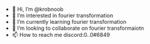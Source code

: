 - 👋 Hi, I’m @krobnoob
- 👀 I’m interested in fourier transformation
- 🌱 I’m currently learning fourier transformation
- 💞️ I’m looking to collaborate on fourier transformaiotn
- 📫 How to reach me discord:0..0#6849

<!---
krobnoob/krobnoob is a ✨ special ✨ repository because its `README.md` (this file) appears on your GitHub profile.
You can click the Preview link to take a look at your changes.
--->
